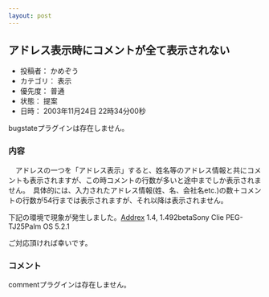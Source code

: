 ```yaml
---
layout: post
---
```

<h2>アドレス表示時にコメントが全て表示されない</h2>
<ul>
<li>投稿者： かめぞう</li>
<li>カテゴリ： 表示</li>
<li>優先度： 普通</li>
<li>状態： 提案</li>
<li>日時： 2003年11月24日 22時34分00秒</li>
</ul>
<p><span class="error">bugstateプラグインは存在しません。</span> </p>
<h3>内容</h3>
<p>　アドレスの一つを「アドレス表示」すると、姓名等のアドレス情報と共にコメントも表示されますが、この時コメントの行数が多いと途中までしか表示されません。　具体的には、入力されたアドレス情報(姓、名、会社名etc.)の数＋コメントの行数が54行までは表示されますが、それ以降は表示されません。</p>
<p>下記の環境で現象が発生しました。<a href="/?page=Addrex" class="wikipage">Addrex</a> 1.4, 1.492betaSony Clie PEG-TJ25Palm OS 5.2.1</p>
<p>ご対応頂ければ幸いです。</p>
<h3>コメント</h3>
<p><span class="error">commentプラグインは存在しません。</span> </p>
